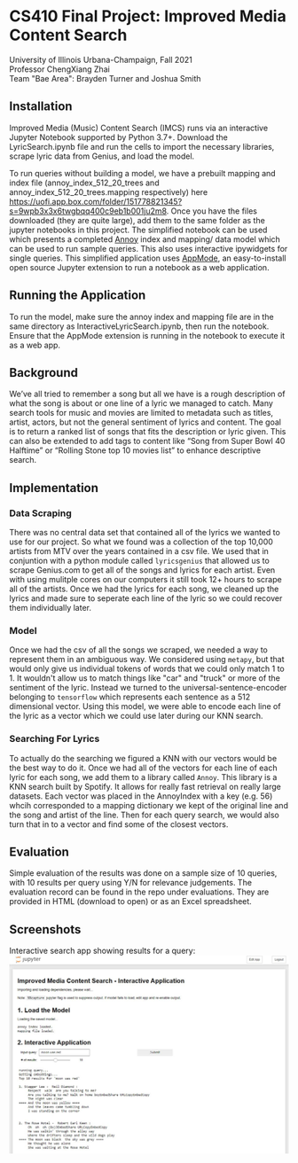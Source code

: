 # CS410 Final Project: Improved Media Content Search
University of Illinois Urbana-Champaign, Fall 2021  
Professor ChengXiang Zhai  
Team "Bae Area": Brayden Turner and Joshua Smith

## Installation
Improved Media (Music) Content Search (IMCS) runs via an interactive Jupyter Notebook supported by Python 3.7+. Download the LyricSearch.ipynb file and run the cells to import the necessary libraries, scrape lyric data from Genius, and load the model.

To run queries without building a model, we have a prebuilt mapping and index file (annoy_index_512_20_trees and annoy_index_512_20_trees.mapping respectively) here https://uofi.app.box.com/folder/151778821345?s=9wpb3x3x6twgbqq400c9eb1b001ju2m8. Once you have the files downloaded (they are quite large), add them to the same folder as the jupyter notebooks in this project. The simplified notebook can be used which presents a completed [Annoy](https://github.com/spotify/annoy) index and mapping/ data model which can be used to run sample queries. This also uses interactive ipywidgets for single queries. This simplified application uses [AppMode](https://github.com/oschuett/appmode), an easy-to-install open source Jupyter extension to run a notebook as a web application.

## Running the Application

To run the model, make sure the annoy index and mapping file are in the same directory as InteractiveLyricSearch.ipynb, then run the notebook. Ensure that the AppMode extension is running in the notebook to execute it as a web app.

## Background
We’ve all tried to remember a song but all we have is a rough description of what the song is about or one line of a lyric we managed to catch. Many search tools for music and movies are limited to metadata such as titles, artist, actors, but not the general sentiment of lyrics and content. The goal is to return a ranked list of songs that fits the description or lyric given. This can also be extended to add tags to content like “Song from Super Bowl 40 Halftime” or “Rolling Stone top 10 movies list” to enhance descriptive search.

## Implementation
### Data Scraping
There was no central data set that contained all of the lyrics we wanted to use for our project. So what we found was a collection of the top 10,000 artists from MTV over the years contained in a csv file. We used that in conjuntion with a python module called `lyricsgenius` that allowed us to scrape Genius.com to get all of the songs and lyrics for each artist. Even with using mulitple cores on our computers it still took 12+ hours to scrape all of the artists. Once we had the lyrics for each song, we cleaned up the lyrics and made sure to seperate each line of the lyric so we could recover them individually later.

### Model
Once we had the csv of all the songs we scraped, we needed a way to represent them in an ambiguous way. We considered using `metapy`, but that would only give us individual tokens of words that we could only match 1 to 1. It wouldn't allow us to match things like "car" and "truck" or more of the sentiment of the lyric. Instead we turned to the universal-sentence-encoder belonging to `tensorflow` which represents each sentence as a 512 dimensional vector. Using this model, we were able to encode each line of the lyric as a vector which we could use later during our KNN search.

### Searching For Lyrics
To actually do the searching we figured a KNN with our vectors would be the best way to do it. Once we had all of the vectors for each line of each lyric for each song, we add them to a library called `Annoy`. This library is a KNN search built by Spotify. It allows for really fast retrieval on really large datasets. Each vector was placed in the AnnoyIndex with a key (e.g. 56) whcih corresponded to a mapping dictionary we kept of the original line and the song and artist of the line. Then for each query search, we would also turn that in to a vector and find some of the closest vectors.

## Evaluation
Simple evaluation of the results was done on a sample size of 10 queries, with 10 results per query using Y/N for relevance judgements. The evaluation record can be found in the repo under evaluations. They are provided in HTML (download to open) or as an Excel spreadsheet.

## Screenshots
Interactive search app showing results for a query:
![interactive search example](https://github.com/braydenturner/CourseProject/blob/main/screenshots/interactive1.JPG)
